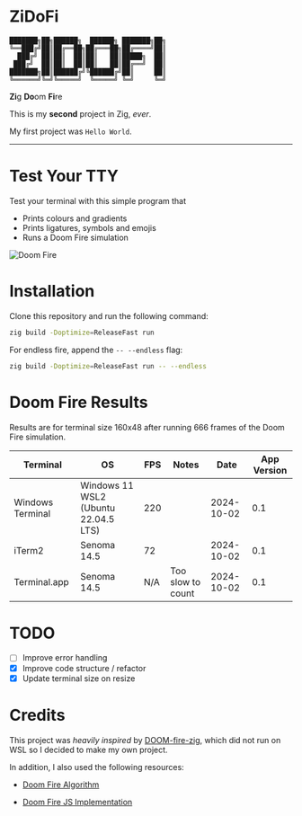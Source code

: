 # ZiDoFi

```
███████╗██╗██████╗  ██████╗ ███████╗██╗
╚══███╔╝██║██╔══██╗██╔═══██╗██╔════╝██║
  ███╔╝ ██║██║  ██║██║   ██║█████╗  ██║
 ███╔╝  ██║██║  ██║██║   ██║██╔══╝  ██║
███████╗██║██████╔╝╚██████╔╝██║     ██║
╚══════╝╚═╝╚═════╝  ╚═════╝ ╚═╝     ╚═╝
```

**Zi**g **Do**om **Fi**re

This is my **second** project in Zig, _ever_.

My first project was `Hello World`.

---

# Test Your TTY

Test your terminal with this simple program that

- Prints colours and gradients
- Prints ligatures, symbols and emojis
- Runs a Doom Fire simulation

![Doom Fire](./.github/doom-fire.gif)

# Installation

Clone this repository and run the following command:

```bash
zig build -Doptimize=ReleaseFast run
```

For endless fire, append the `-- --endless` flag:

```bash
zig build -Doptimize=ReleaseFast run -- --endless
```

# Doom Fire Results

Results are for terminal size 160x48 after running 666 frames of the Doom Fire simulation.

| Terminal         | OS                                   | FPS | Notes             | Date       | App Version |
| ---------------- | ------------------------------------ | --- | ----------------- | ---------- | ----------- |
| Windows Terminal | Windows 11 WSL2 (Ubuntu 22.04.5 LTS) | 220 |                   | 2024-10-02 | 0.1         |
| iTerm2           | Senoma 14.5                          | 72  |                   | 2024-10-02 | 0.1         |
| Terminal.app     | Senoma 14.5                          | N/A | Too slow to count | 2024-10-02 | 0.1         |

# TODO

- [ ] Improve error handling
- [x] Improve code structure / refactor
- [x] Update terminal size on resize

# Credits

This project was _heavily inspired_ by [DOOM-fire-zig](https://github.com/const-void/DOOM-fire-zig), which did not run on WSL so I decided to make my own project.

In addition, I also used the following resources:

- [Doom Fire Algorithm](https://github.com/filipedeschamps/doom-fire-algorithm)

- [Doom Fire JS Implementation](https://github.com/fabiensanglard/DoomFirePSX/tree/master)
